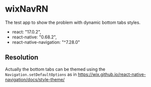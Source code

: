 # wixNavRN

The test app to show the problem with dynamic bottom tabs styles.
   
- react: "17.0.2",
- react-native: "0.68.2",
- react-native-navigation: "^7.28.0"


## Resolution

Actually the bottom tabs can be themed using the `Navigation.setDefaultOptions` as in https://wix.github.io/react-native-navigation/docs/style-theme/
